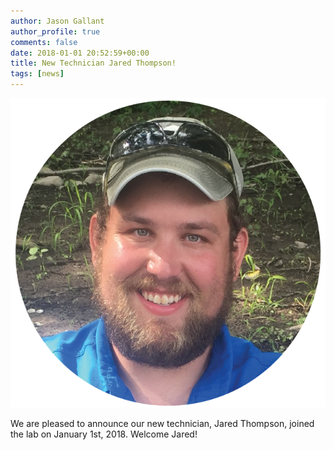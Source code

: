 ```yaml
---
author: Jason Gallant
author_profile: true
comments: false
date: 2018-01-01 20:52:59+00:00
title: New Technician Jared Thompson!
tags: [news]
---
```

![/people/jared/](/images/jared.png)

We are pleased to announce our new technician, Jared Thompson, joined the lab on January 1st, 2018. Welcome Jared!
